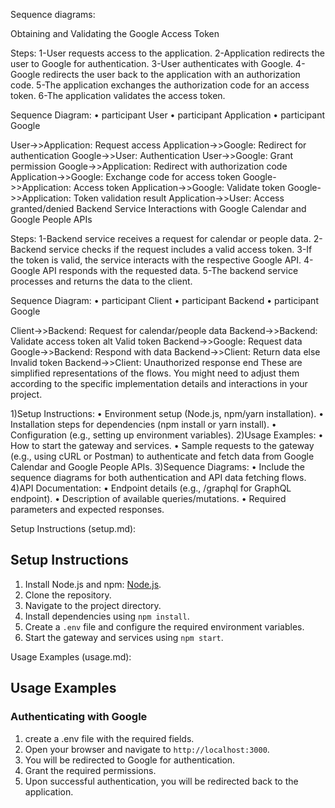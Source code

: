 
Sequence diagrams:

Obtaining and Validating the Google Access Token

Steps:
1-User requests access to the application.
2-Application redirects the user to Google for authentication.
3-User authenticates with Google.
4-Google redirects the user back to the application with an authorization code.
5-The application exchanges the authorization code for an access token.
6-The application validates the access token.

Sequence Diagram:
•	participant User
•	participant Application
•	participant Google

User->>Application: Request access
Application->>Google: Redirect for authentication
Google->>User: Authentication
User->>Google: Grant permission
Google->>Application: Redirect with authorization code
Application->>Google: Exchange code for access token
Google->>Application: Access token
Application->>Google: Validate token
Google->>Application: Token validation result
Application->>User: Access granted/denied
Backend Service Interactions with Google Calendar and Google People APIs

Steps:
1-Backend service receives a request for calendar or people data.
2-Backend service checks if the request includes a valid access token.
3-If the token is valid, the service interacts with the respective Google API.
4-Google API responds with the requested data.
5-The backend service processes and returns the data to the client.

Sequence Diagram:
•	participant Client
•	participant Backend
•	participant Google

Client->>Backend: Request for calendar/people data
Backend->>Backend: Validate access token
alt Valid token
Backend->>Google: Request data
Google->>Backend: Respond with data
Backend->>Client: Return data
else Invalid token
Backend->>Client: Unauthorized response
end
These are simplified representations of the flows. You might need to adjust them according to the specific implementation details and interactions in your project.


1)Setup Instructions:
•	Environment setup (Node.js, npm/yarn installation).
•	Installation steps for dependencies (npm install or yarn install).
•	Configuration (e.g., setting up environment variables).
2)Usage Examples:
•	How to start the gateway and services.
•	Sample requests to the gateway (e.g., using cURL or Postman) to authenticate and fetch data from Google Calendar and Google People APIs.
3)Sequence Diagrams:
•	Include the sequence diagrams for both authentication and API data fetching flows.
4)API Documentation:
•	Endpoint details (e.g., /graphql for GraphQL endpoint).
•	Description of available queries/mutations.
•	Required parameters and expected responses.


Setup Instructions (setup.md):
## Setup Instructions

1. Install Node.js and npm: [Node.js](https://nodejs.org/).
2. Clone the repository.
3. Navigate to the project directory.
4. Install dependencies using `npm install`.
5. Create a `.env` file and configure the required environment variables.
6. Start the gateway and services using `npm start`.


Usage Examples (usage.md):	
## Usage Examples

### Authenticating with Google
1. create a .env file with the required fields.
2. Open your browser and navigate to `http://localhost:3000`.
3. You will be redirected to Google for authentication.
4. Grant the required permissions.
5. Upon successful authentication, you will be redirected back to the application.

